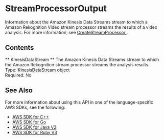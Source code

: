 # StreamProcessorOutput<a name="API_StreamProcessorOutput"></a>

Information about the Amazon Kinesis Data Streams stream to which a Amazon Rekognition Video stream processor streams the results of a video analysis\. For more information, see [ CreateStreamProcessor ](API_CreateStreamProcessor.md)\.

## Contents<a name="API_StreamProcessorOutput_Contents"></a>

 ** KinesisDataStream **   <a name="rekognition-Type-StreamProcessorOutput-KinesisDataStream"></a>
The Amazon Kinesis Data Streams stream to which the Amazon Rekognition stream processor streams the analysis results\.  
Type: [ KinesisDataStream ](API_KinesisDataStream.md) object  
Required: No

## See Also<a name="API_StreamProcessorOutput_SeeAlso"></a>

For more information about using this API in one of the language\-specific AWS SDKs, see the following:
+  [ AWS SDK for C\+\+](https://docs.aws.amazon.com/goto/SdkForCpp/rekognition-2016-06-27/StreamProcessorOutput) 
+  [ AWS SDK for Go](https://docs.aws.amazon.com/goto/SdkForGoV1/rekognition-2016-06-27/StreamProcessorOutput) 
+  [ AWS SDK for Java V2](https://docs.aws.amazon.com/goto/SdkForJavaV2/rekognition-2016-06-27/StreamProcessorOutput) 
+  [ AWS SDK for Ruby V3](https://docs.aws.amazon.com/goto/SdkForRubyV3/rekognition-2016-06-27/StreamProcessorOutput) 